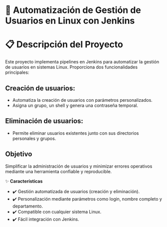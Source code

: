 
# 🚀 **Automatización de Gestión de Usuarios en Linux con Jenkins**

# 📋 Descripción del Proyecto

Este proyecto implementa pipelines en Jenkins para automatizar la gestión de usuarios en sistemas Linux. Proporciona dos funcionalidades principales:

## **Creación de usuarios:**

- Automatiza la creación de usuarios con parámetros personalizados.
- Asigna un grupo, un shell y genera una contraseña temporal.

## **Eliminación de usuarios:**

- Permite eliminar usuarios existentes junto con sus directorios personales y grupos.

## **Objetivo**
Simplificar la administración de usuarios y minimizar errores operativos mediante una herramienta confiable y reproducible.

✨ **Características**
* ✔️ Gestión automatizada de usuarios (creación y eliminación).
* ✔️ Personalización mediante parámetros como login, nombre completo y departamento.
* ✔️ Compatible con cualquier sistema Linux.
* ✔️ Fácil integración con Jenkins.
